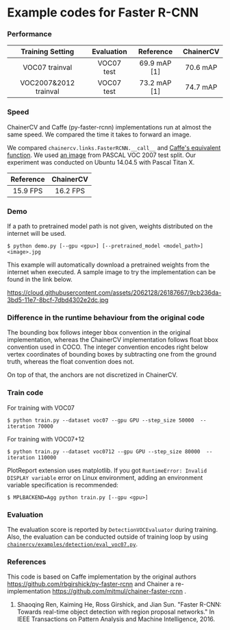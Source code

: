 # Example codes for Faster R-CNN

### Performance

| Training Setting | Evaluation | Reference | ChainerCV |
|:-:|:-:|:-:|:-:|
| VOC07 trainval | VOC07 test|  69.9 mAP [1] | 70.6 mAP |
| VOC2007\&2012 trainval | VOC07 test|  73.2 mAP [1] | 74.7 mAP |


### Speed

ChainerCV and Caffe (py-faster-rcnn) implementations run at almost the same speed.
We compared the time it takes to forward an image.

We compared `chainercv.links.FasterRCNN.__call__` and [Caffe's equivalent function](https://github.com/rbgirshick/py-faster-rcnn/blob/master/lib/fast_rcnn/test.py#L154).
We used [an image](https://github.com/rbgirshick/py-faster-rcnn/blob/master/data/demo/000456.jpg) from PASCAL VOC 2007 test split.
Our experiment was conducted on Ubuntu 14.04.5 with Pascal Titan X.

| Reference | ChainerCV |
|:-:|:-:|
|  15.9 FPS | 16.2 FPS |


### Demo

If a path to pretrained model path is not given, weights distributed on the internet will be used.

```
$ python demo.py [--gpu <gpu>] [--pretrained_model <model_path>] <image>.jpg
```

This example will automatically download a pretrained weights from the internet when executed.
A sample image to try the implementation can be found in the link below.

https://cloud.githubusercontent.com/assets/2062128/26187667/9cb236da-3bd5-11e7-8bcf-7dbd4302e2dc.jpg


### Difference in the runtime behaviour from the original code

The bounding box follows integer bbox convention in the original implementation, whereas the ChainerCV implementation follows float bbox convention used in COCO.
The integer convention encodes right below vertex coordinates of bounding boxes by subtracting one from the ground truth, whereas the float convention does not.

On top of that, the anchors are not discretized in ChainerCV.


### Train code
For training with VOC07
```
$ python train.py --dataset voc07 --gpu GPU --step_size 50000  --iteration 70000
```

For training with VOC07+12
```
$ python train.py --dataset voc0712 --gpu GPU --step_size 80000  --iteration 110000
```

PlotReport extension uses matplotlib. If you got `RuntimeError: Invalid DISPLAY variable` error on Linux environment, adding an environment variable specification is recommended:

```
$ MPLBACKEND=Agg python train.py [--gpu <gpu>]
```

### Evaluation

The evaluation score is reported by `DetectionVOCEvaluator` during training.
Also, the evaluation can be conducted outside of training loop by using [`chainercv/examples/detection/eval_voc07.py`](https://github.com/chainer/chainercv/blob/master/examples/detection).


### References
This code is based on Caffe implementation by the original authors https://github.com/rbgirshick/py-faster-rcnn and Chainer a re-implementation https://github.com/mitmul/chainer-faster-rcnn .

1. Shaoqing Ren, Kaiming He, Ross Girshick, and Jian Sun. "Faster R-CNN: Towards real-time object detection with region proposal networks." In IEEE Transactions on Pattern Analysis and Machine Intelligence, 2016.
